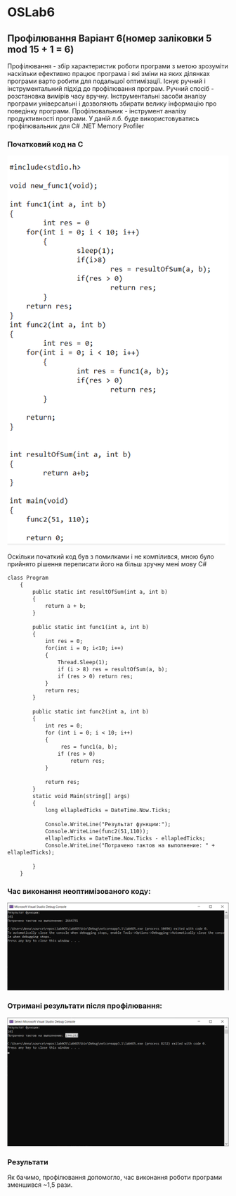 # OSLab6 
## Профілювання Варіант 6(номер заліковки 5 mod 15 + 1 = 6)
Профілювання - збір характеристик роботи програми з метою зрозуміти наскільки ефективно працює програма і які зміни на яких ділянках програми варто робити для подальшої оптимізації.
Існує ручний і інструментальний підхід до профілювання програм.
Ручний спосіб - розстановка вимірів часу вручну.
Інструментальні засоби аналізу програми універсальні і дозволяють збирати велику інформацію про поведінку програми. 
Профілювальник - інструмент аналізу продуктивності програми. У даній л.б. буде використовуватись профілювальник для С# .NET Memory Profiler

### Початковий код на С

![code1](img/1.png)

Оскільки початкий код був з помилками і не компілився, мною було прийнято рішення переписати його на більш зручну мені мову С#
```
class Program
    {
        public static int resultOfSum(int a, int b)
        {
            return a + b;
        }

        public static int func1(int a, int b)
        {
            int res = 0;
            for(int i = 0; i<10; i++)
            {
                Thread.Sleep(1);
                if (i > 8) res = resultOfSum(a, b);
                if (res > 0) return res;
            }
            return res;
        }

        public static int func2(int a, int b)
        {
            int res = 0;
            for (int i = 0; i < 10; i++)
            {
                 res = func1(a, b);
                if (res > 0)
                    return res;
            }

            return res;
        }
        static void Main(string[] args)
        {
            long ellapledTicks = DateTime.Now.Ticks;

            Console.WriteLine("Результат функции:");
            Console.WriteLine(func2(51,110));
            ellapledTicks = DateTime.Now.Ticks - ellapledTicks;
            Console.WriteLine("Потрачено тактов на выполнение: " + ellapledTicks);

        }
    }
```
### Час виконання неоптимізованого коду:
![code2](img/2.png)

### Отримані результати після профілювання:

![code3](img/3.png)

### Результати


Як бачимо, профілювання допомогло, час виконання роботи програми зменшився ~1,5 рази.
